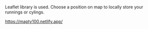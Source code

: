 Leaflet library is used. Choose a position on map to locally store your runnings or cylings.

https://mapty100.netlify.app/
